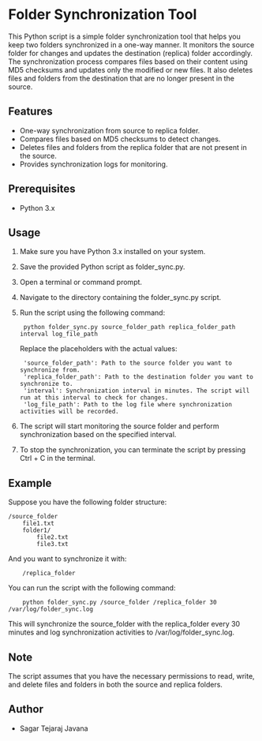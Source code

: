
# Folder Synchronization Tool

This Python script is a simple folder synchronization tool that helps you keep two folders synchronized in a one-way manner. It monitors the source folder for changes and updates the destination (replica) folder accordingly. The synchronization process compares files based on their content using MD5 checksums and updates only the modified or new files. It also deletes files and folders from the destination that are no longer present in the source.


## Features

- One-way synchronization from source to replica folder.
- Compares files based on MD5 checksums to detect changes.
- Deletes files and folders from the replica folder that are not present in the source.
- Provides synchronization logs for monitoring.


## Prerequisites
- Python 3.x
## Usage


1. Make sure you have Python 3.x installed on your system.

2. Save the provided Python script as folder_sync.py.

3. Open a terminal or command prompt.

4. Navigate to the directory containing the folder_sync.py script.

5. Run the script using the following command:

        python folder_sync.py source_folder_path replica_folder_path interval log_file_path




    Replace the placeholders with the actual values:
        
        'source_folder_path': Path to the source folder you want to synchronize from.
        'replica_folder_path': Path to the destination folder you want to synchronize to.
        'interval': Synchronization interval in minutes. The script will run at this interval to check for changes.
        'log_file_path': Path to the log file where synchronization activities will be recorded.



6. The script will start monitoring the source folder and perform synchronization based on the specified interval.

7. To stop the synchronization, you can terminate the script by pressing Ctrl + C in the terminal.
  



## Example
Suppose you have the following folder structure:

    /source_folder
        file1.txt
        folder1/
            file2.txt
            file3.txt


And you want to synchronize it with:

        /replica_folder


You can run the script with the following command:

        python folder_sync.py /source_folder /replica_folder 30 /var/log/folder_sync.log

This will synchronize the source_folder with the replica_folder every 30 minutes and log synchronization activities to /var/log/folder_sync.log.
## Note

The script assumes that you have the necessary permissions to read, write, and delete files and folders in both the source and replica folders.
## Author

- Sagar Tejaraj Javana

